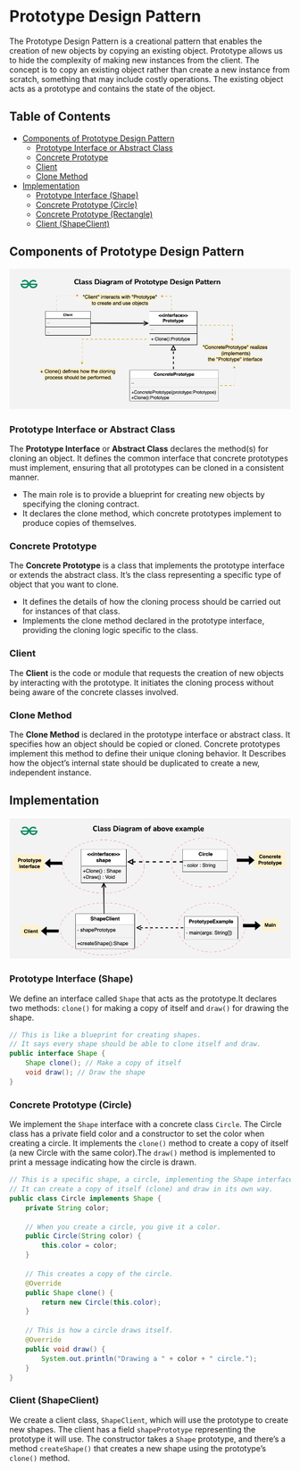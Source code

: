 # Prototype Design Pattern

The Prototype Design Pattern is a creational pattern that enables the creation of new objects by copying an existing object. Prototype allows us to hide the complexity of making new instances from the client. The concept is to copy an existing object rather than create a new instance from scratch, something that may include costly operations. The existing object acts as a prototype and contains the state of the object.

## Table of Contents
- [Components of Prototype Design Pattern](#components-of-prototype-design-pattern)
  - [Prototype Interface or Abstract Class](#prototype-interface-or-abstract-class)
  - [Concrete Prototype](#concrete-prototype)
  - [Client](#client)
  - [Clone Method](#clone-method)
- [Implementation](#implementation)
  - [Prototype Interface (Shape)](#prototype-interface-shape)
  - [Concrete Prototype (Circle)](#concrete-prototype-circle)
  - [Concrete Prototype (Rectangle)](#concrete-prototype-rectangle)
  - [Client (ShapeClient)](#client-shapeclient)
## Components of Prototype Design Pattern
![alt text](uml.png)
### Prototype Interface or Abstract Class
The **Prototype Interface** or **Abstract Class** declares the method(s) for cloning an object. It defines the common interface that concrete prototypes must implement, ensuring that all prototypes can be cloned in a consistent manner.
- The main role is to provide a blueprint for creating new objects by specifying the cloning contract.
- It declares the clone method, which concrete prototypes implement to produce copies of themselves.
### Concrete Prototype
The **Concrete Prototype** is a class that implements the prototype interface or extends the abstract class. It’s the class representing a specific type of object that you want to clone.

- It defines the details of how the cloning process should be carried out for instances of that class.
- Implements the clone method declared in the prototype interface, providing the cloning logic specific to the class.
### Client
The **Client** is the code or module that requests the creation of new objects by interacting with the prototype. It initiates the cloning process without being aware of the concrete classes involved.
### Clone Method
The **Clone Method** is declared in the prototype interface or abstract class. It specifies how an object should be copied or cloned. Concrete prototypes implement this method to define their unique cloning behavior. It Describes how the object’s internal state should be duplicated to create a new, independent instance.
## Implementation
![alt text](implementation_image.png)
### Prototype Interface (Shape)
We define an interface called `Shape` that acts as the prototype.It declares two methods: `clone()` for making a copy of itself and `draw()` for drawing the shape.

```java
// This is like a blueprint for creating shapes.
// It says every shape should be able to clone itself and draw.
public interface Shape {
	Shape clone(); // Make a copy of itself
	void draw(); // Draw the shape
}
```
### Concrete Prototype (Circle)
We implement the `Shape` interface with a concrete class `Circle`. The Circle class has a private field color and a constructor to set the color when creating a circle. It implements the `clone()` method to create a copy of itself (a new Circle with the same color).The `draw()` method is implemented to print a message indicating how the circle is drawn.

```java
// This is a specific shape, a circle, implementing the Shape interface.
// It can create a copy of itself (clone) and draw in its own way.
public class Circle implements Shape {
	private String color;

	// When you create a circle, you give it a color.
	public Circle(String color) {
		this.color = color;
	}

	// This creates a copy of the circle.
	@Override
	public Shape clone() {
		return new Circle(this.color);
	}

	// This is how a circle draws itself.
	@Override
	public void draw() {
		System.out.println("Drawing a " + color + " circle.");
	}
}
```
### Client (ShapeClient)
We create a client class, `ShapeClient`, which will use the prototype to create new shapes. The client has a field `shapePrototype` representing the prototype it will use. The constructor takes a `Shape` prototype, and there’s a method `createShape()` that creates a new shape using the prototype’s `clone()` method.